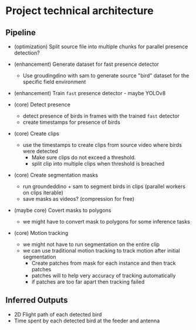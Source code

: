 # Project technical architecture

## Pipeline

- (optimization) Split source file into multiple chunks for parallel presence detection?

- (enhancement) Generate dataset for fast presence detector
  - Use groudingdino with sam to generate source "bird" dataset for the specific field environment

- (enhancement) Train `fast` presence detector - maybe YOLOv8

- (core) Detect presence
  - detect presence of birds in frames with the trained `fast` detector
  - create timestamps for presence of birds

- (core) Create clips
  - use the timestamps to create clips from source video where birds were detected
    - Make sure clips do not exceed a threshold.
    - split clip into multiple clips when threshold is breached

- (core) Create segmentation masks
  - run groundeddino + sam to segment birds in clips (parallel workers on clips iterable)
  - save masks as videos? (compression for free)

- (maybe core) Covert masks to polygons
  - we might have to convert mask to polygons for some inference tasks

- (core) Motion tracking
  - we might not have to run segmentation on the entire clip
  - we can use traditional motion tracking to track motion after initial segmentation
    - Create patches from mask for each instance and then track patches
    - patches will to help very accuracy of tracking automatically
    - if patches are too far apart then tracking failed

## Inferred Outputs

- 2D Flight path of each detected bird
- Time spent by each detected bird at the feeder and antenna
